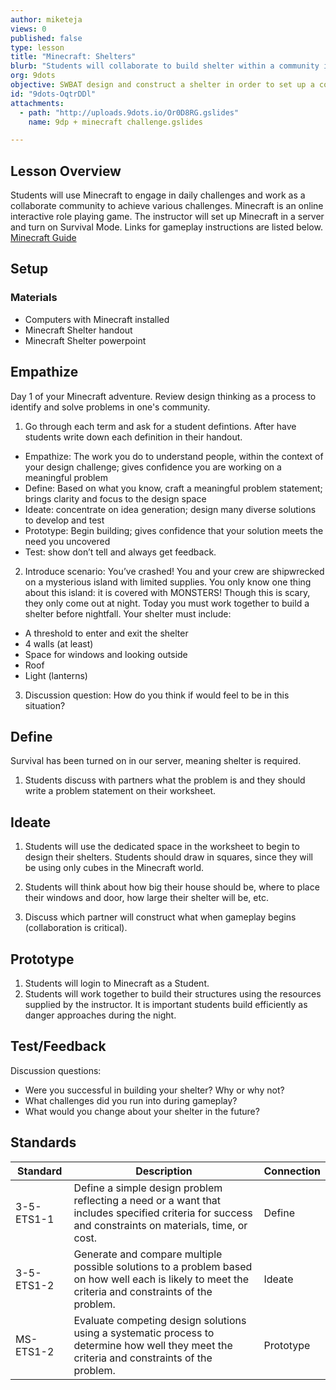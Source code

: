 ```yaml
---
author: miketeja
views: 0
published: false
type: lesson
title: "Minecraft: Shelters"
blurb: "Students will collaborate to build shelter within a community in #Minecraft #NGSS-3-5-ETS1-1 #NGSS-3-5-ETS1-2 #NGSS-MS-ETS1-2"
org: 9dots
objective: SWBAT design and construct a shelter in order to set up a community in Minecraft
id: "9dots-OqtrDDl"
attachments: 
  - path: "http://uploads.9dots.io/Or0D8RG.gslides"
    name: 9dp + minecraft challenge.gslides

---
```


## Lesson Overview
Students will use Minecraft to engage in daily challenges and work as a collaborate community to achieve various challenges. Minecraft is an online interactive role playing game. The instructor will set up Minecraft in a server and turn on Survival Mode. Links for gameplay instructions are listed below. 
[Minecraft Guide](http://www.wikihow.com/Play-Minecraft) 

## Setup

### Materials

- Computers with Minecraft installed
- Minecraft Shelter handout
- Minecraft Shelter powerpoint

## Empathize
Day 1 of your Minecraft adventure. Review design thinking as a process to identify and solve problems in one's community. 

1. Go through each term and ask for a student defintions. After have students write down each definition in their handout. 

- Empathize: The work you do to understand people, within the context of your design challenge; gives confidence you are working on a meaningful problem
- Define: Based on what you know, craft a meaningful problem 
statement; brings clarity and focus to the design space
- Ideate: concentrate on idea generation; design many diverse solutions to develop and test
- Prototype: Begin building; gives confidence that your solution meets the need you uncovered
- Test: show don’t tell and always get feedback.

2. Introduce scenario: You’ve crashed! You and your crew are shipwrecked on a mysterious island with limited supplies. You only know one thing about this island: it is covered with MONSTERS! Though this is scary, they only come out at night. Today you must work together to build a shelter before nightfall. Your shelter must include:

- A threshold to enter and exit the shelter
- 4 walls (at least)
- Space for windows and looking outside 
- Roof
- Light (lanterns)

3. Discussion question: How do you think if would feel to be in this situation?

## Define
Survival has been turned on in our server, meaning shelter is required. 

1. Students discuss with partners what the problem is and they should write a problem statement on their worksheet. 

## Ideate

1. Students will use the dedicated space in the worksheet to begin to design their shelters. Students should draw in squares, since they will be using only cubes in the Minecraft world.

2. Students will think about how big their house should be, where to place their windows and door, how large their shelter will be, etc. 

3. Discuss which partner will construct what when gameplay begins (collaboration is critical).

## Prototype
1. Students will login to Minecraft as a Student.
2. Students will work together to build their structures using the resources supplied by the instructor. It is important students build efficiently as danger approaches during the night. 

## Test/Feedback
Discussion questions:
- Were you successful in building your shelter? Why or why not? 
- What challenges did you run into during gameplay? 
- What would you change about your shelter in the future? 

## Standards

Standard | Description | Connection
--- | --- | ---
3-5-ETS1-1 | Define a simple design problem reflecting a need or a want that includes specified criteria for success and constraints on materials, time, or cost. | Define
3-5-ETS1-2 | Generate and compare multiple possible solutions to a problem based on how well each is likely to meet the criteria and constraints of the problem. | Ideate
MS-ETS1-2 | Evaluate competing design solutions using a systematic process to determine how well they meet the criteria and constraints of the problem. | Prototype
